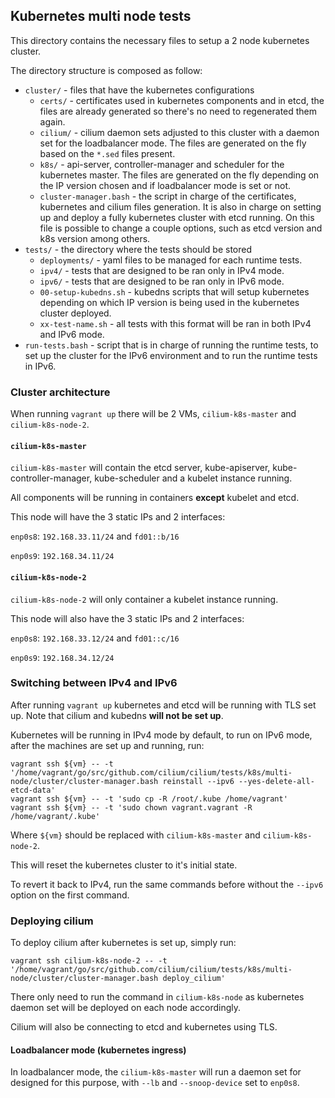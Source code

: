 ## Kubernetes multi node tests

This directory contains the necessary files to setup a 2 node kubernetes
cluster.

The directory structure is composed as follow:

- `cluster/` - files that have the kubernetes configurations
    - `certs/` - certificates used in kubernetes components and in etcd, the
    files are already generated so there's no need to regenerated them again.
    - `cilium/` - cilium daemon sets adjusted to this cluster with a daemon set
    for the loadbalancer mode. The files are generated on the fly based on the
    `*.sed` files present.
    - `k8s/` - api-server, controller-manager and scheduler for the kubernetes
    master. The files are generated on the fly depending on the IP version
    chosen and if loadbalancer mode is set or not.
    - `cluster-manager.bash` - the script in charge of the certificates,
    kubernetes and cilium files generation. It is also in charge on setting up
    and deploy a fully kubernetes cluster with etcd running. On this file is
    possible to change a couple options, such as etcd version and k8s version
    among others.
- `tests/` - the directory where the tests should be stored
    - `deployments/` - yaml files to be managed for each runtime tests.
    - `ipv4/` - tests that are designed to be ran only in IPv4 mode.
    - `ipv6/` - tests that are designed to be ran only in IPv6 mode.
    - `00-setup-kubedns.sh` - kubedns scripts that will setup kubernetes
    depending on which IP version is being used in the kubernetes cluster
    deployed.
    - `xx-test-name.sh` - all tests with this format will be ran in both IPv4
    and IPv6 mode.
- `run-tests.bash` - script that is in charge of running the runtime tests, to
set up the cluster for the IPv6 environment and to run the runtime tests in
IPv6.

### Cluster architecture

When running `vagrant up` there will be 2 VMs, `cilium-k8s-master` and
`cilium-k8s-node-2`.

#### `cilium-k8s-master`

`cilium-k8s-master` will contain the etcd server, kube-apiserver,
kube-controller-manager, kube-scheduler and a kubelet instance running.

All components will be running in containers **except** kubelet and etcd.

This node will have the 3 static IPs and 2 interfaces:

`enp0s8`: `192.168.33.11/24` and `fd01::b/16`

`enp0s9`: `192.168.34.11/24`

#### `cilium-k8s-node-2`

`cilium-k8s-node-2` will only container a kubelet instance running.

This node will also have the 3 static IPs and 2 interfaces:

`enp0s8`: `192.168.33.12/24` and `fd01::c/16`

`enp0s9`: `192.168.34.12/24`

### Switching between IPv4 and IPv6

After running `vagrant up` kubernetes and etcd will be running with TLS set up.
Note that cilium and kubedns **will not be set up**.

Kubernetes will be running in IPv4 mode by default, to run on IPv6 mode, after
the machines are set up and running, run:

```
vagrant ssh ${vm} -- -t '/home/vagrant/go/src/github.com/cilium/cilium/tests/k8s/multi-node/cluster/cluster-manager.bash reinstall --ipv6 --yes-delete-all-etcd-data'
vagrant ssh ${vm} -- -t 'sudo cp -R /root/.kube /home/vagrant'
vagrant ssh ${vm} -- -t 'sudo chown vagrant.vagrant -R /home/vagrant/.kube'
```

Where `${vm}` should be replaced with `cilium-k8s-master` and
`cilium-k8s-node-2`.

This will reset the kubernetes cluster to it's initial state.

To revert it back to IPv4, run the same commands before without the `--ipv6`
option on the first command.

### Deploying cilium

To deploy cilium after kubernetes is set up, simply run:

```
vagrant ssh cilium-k8s-node-2 -- -t '/home/vagrant/go/src/github.com/cilium/cilium/tests/k8s/multi-node/cluster/cluster-manager.bash deploy_cilium'
```

There only need to run the command in `cilium-k8s-node` as kubernetes daemon set
will be deployed on each node accordingly.

Cilium will also be connecting to etcd and kubernetes using TLS.

#### Loadbalancer mode (kubernetes ingress)

In loadbalancer mode, the `cilium-k8s-master` will run a daemon set for designed
for this purpose, with `--lb` and `--snoop-device` set to `enp0s8`.
